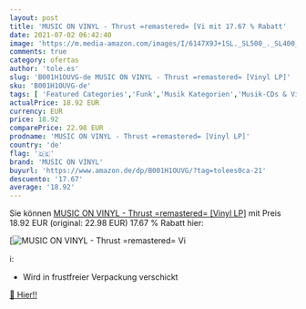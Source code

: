 ```yaml
---
layout: post
title: 'MUSIC ON VINYL - Thrust =remastered= [Vi mit 17.67 % Rabatt'
date: 2021-07-02 06:42:40
image: 'https://m.media-amazon.com/images/I/6147X9J+1SL._SL500_._SL400_.jpg'
comments: true
category: ofertas
author: 'tole.es'
slug: 'B001H1OUVG-de MUSIC ON VINYL - Thrust =remastered= [Vinyl LP]'
sku: 'B001H1OUVG-de'
tags: [ 'Featured Categories','Funk','Musik Kategorien','Musik-CDs & Vinyl','R&B & Soul','Rock','Vinyl','music on vinyl', ]
actualPrice: 18.92 EUR
currency: EUR
price: 18.92
comparePrice: 22.98 EUR
prodname: 'MUSIC ON VINYL - Thrust =remastered= [Vinyl LP]'
country: 'de'
flag: '🇩🇪'
brand: 'MUSIC ON VINYL'
buyurl: 'https://www.amazon.de/dp/B001H1OUVG/?tag=tolees0ca-21'
descuento: '17.67'
average: '18.92'
---
```


Sie können [MUSIC ON VINYL - Thrust =remastered= [Vinyl LP]](https://www.amazon.de/dp/B001H1OUVG/?tag=tolees0ca-21) mit Preis 18.92 EUR (original: 22.98 EUR) 17.67 % Rabatt hier:

[![MUSIC ON VINYL - Thrust =remastered= [Vi](https://m.media-amazon.com/images/I/6147X9J+1SL._SL500_._SL400_.jpg)](https://www.amazon.de/dp/B001H1OUVG/?tag=tolees0ca-21)

ℹ️:

- Wird in frustfreier Verpackung verschickt

[🛒 Hier!!](https://www.amazon.de/dp/B001H1OUVG/?tag=tolees0ca-21)
